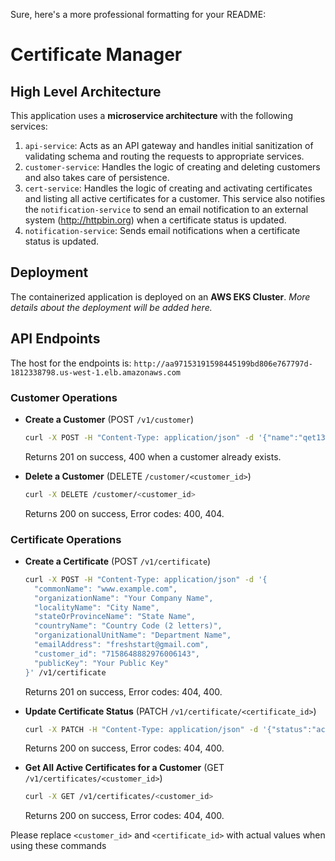Sure, here's a more professional formatting for your README:

# Certificate Manager

## High Level Architecture


This application uses a **microservice architecture** with the following services:

1. `api-service`: Acts as an API gateway and handles initial sanitization of validating schema and routing the requests to appropriate services.
2. `customer-service`: Handles the logic of creating and deleting customers and also takes care of persistence.
3. `cert-service`: Handles the logic of creating and activating certificates and listing all active certificates for a customer. This service also notifies the `notification-service` to send an email notification to an external system (http://httpbin.org) when a certificate status is updated.
4. `notification-service`: Sends email notifications when a certificate status is updated.

## Deployment
The containerized application is deployed on an **AWS EKS Cluster**. *More details about the deployment will be added here.*

## API Endpoints
The host for the endpoints is: `http://aa97153191598445199bd806e767797d-1812338798.us-west-1.elb.amazonaws.com`

### Customer Operations
- **Create a Customer** (POST `/v1/customer`)
    ```bash
    curl -X POST -H "Content-Type: application/json" -d '{"name":"qet1344", "email":"this_worked@gmail.com", "password":"sss"}' /v1/customer
    ```
    Returns 201 on success, 400 when a customer already exists.

- **Delete a Customer** (DELETE `/customer/<customer_id>`)
    ```bash
    curl -X DELETE /customer/<customer_id>
    ```
    Returns 200 on success, Error codes: 400, 404.

### Certificate Operations
- **Create a Certificate** (POST `/v1/certificate`)
    ```bash
    curl -X POST -H "Content-Type: application/json" -d '{
      "commonName": "www.example.com",
      "organizationName": "Your Company Name",
      "localityName": "City Name",
      "stateOrProvinceName": "State Name",
      "countryName": "Country Code (2 letters)",
      "organizationalUnitName": "Department Name",
      "emailAddress": "freshstart@gmail.com",
      "customer_id": "7158648882976006143",
      "publicKey": "Your Public Key"
    }' /v1/certificate
    ```
    Returns 201 on success, Error codes: 404, 400.

- **Update Certificate Status** (PATCH `/v1/certificate/<certificate_id>`)
    ```bash
    curl -X PATCH -H "Content-Type: application/json" -d '{"status":"activate"}' /v1/certificate/<certificate_id>
    ```
    Returns 200 on success, Error codes: 404, 400.

- **Get All Active Certificates for a Customer** (GET `/v1/certificates/<customer_id>`)
    ```bash
    curl -X GET /v1/certificates/<customer_id>
    ```
    Returns 200 on success, Error codes: 404, 400.

Please replace `<customer_id>` and `<certificate_id>` with actual values when using these commands